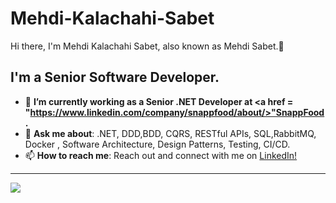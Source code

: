 # Mehdi-Kalachahi-Sabet

Hi there, I'm Mehdi Kalachahi Sabet, also known as Mehdi Sabet.👋


## **I'm a Senior Software Developer.**

- 🎯 **I’m currently working as a Senior .NET Developer at <a href = "https://www.linkedin.com/company/snappfood/about/>"SnappFood. </a>**
- 💬 **Ask me about**: .NET, DDD,BDD, CQRS, RESTful APIs, SQL,RabbitMQ, Docker , Software Architecture, Design Patterns, Testing, CI/CD.
- 📫 **How to reach me**: Reach out and connect with me on <a href="https://www.linkedin.com/in/mehdi-sabet-b45854102/"> LinkedIn! </a> 

<hr/>
<a href="https://github.com/mhdsbt">
  <img src="https://github-readme-stats.vercel.app/api?username=mhdsbt&count_private=true&show_icons=true&hide=stars" />
</a>
